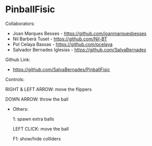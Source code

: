# PinballFisic

Collaborators:
- Joan Marques Besses - https://github.com/joanmarquesbesses
- Nil Barberà Tuset - https://github.com/Nil-BT
- Pol Celaya Bassas - https://github.com/pcelaya
- Salvador Bernades Iglesias - https://github.com/SalvaBernades

Github Link:
- https://github.com/SalvaBernades/PinballFisic


Controls:
 
 RIGHT & LEFT ARROW: move the flippers
 
 DOWN ARROW: throw the ball
 
 
 - Others:

   1: spawn extra balls

   LEFT CLICK: move the ball

   F1: show/hide colliders


